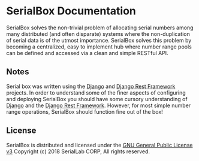 # SerialBox Documentation

SerialBox solves the non-trivial problem of allocating serial numbers among
many distributed (and often disparate) systems where the non-duplication of serial data is of the utmost
importance.  SerialBox solves this problem by becoming a centralized, easy to 
implement hub where number range pools can be defined and accessed via a clean 
and simple RESTful API.  

## Notes

Serial box was written using the 
[Django](http://www.djangoproject.com) and
[Django Rest Framework](http://django-rest-framework.org) projects.
In order to
understand some of the finer aspects of configuring and deploying SerialBox you should have
some cursory understanding of [Django](http://www.djangoproject.com) and
the [Django Rest Framework](http://django-rest-framework.org).  However, for most 
simple number range operations, SerialBox should function fine out of the box!


## License
SerialBox is distributed and licensed under the 
[GNU General Public License v3](http://www.gnu.org/licenses/gpl-3.0.html)
Copyright (c) 2018 SerialLab CORP, All rights reserved.
